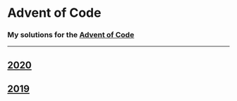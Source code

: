 # Advent of Code
### My solutions for the [Advent of Code](https://adventofcode.com/)

---

## [2020](https://github.com/dylanbuchi/aoc/tree/main/2020)
## [2019](https://github.com/dylanbuchi/aoc/tree/main/2019)
